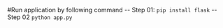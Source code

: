 #Run application by following command
-- Step 01: ```pip install flask```
-- Step 02 ```python app.py```